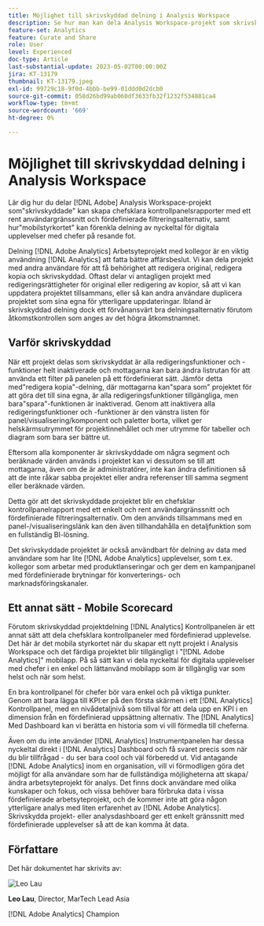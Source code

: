 ```yaml
---
title: Möjlighet till skrivskyddad delning i Analysis Workspace
description: Se hur man kan dela Analysis Workspace-projekt som skrivskyddade kan skapa chefsklara kontrollpanelsrapporter med ett rent användargränssnitt och fördefinierade filtreringsalternativ, liksom hur det mobila styrkortet kan förenkla delning av nyckeltal för digitala upplevelser med chefer på resande fot.
feature-set: Analytics
feature: Curate and Share
role: User
level: Experienced
doc-type: Article
last-substantial-update: 2023-05-02T00:00:00Z
jira: KT-13179
thumbnail: KT-13179.jpeg
exl-id: 99729c18-9f0d-4bbb-be99-01ddd0d2dcb0
source-git-commit: 058d26bd99ab060df3633fb32f1232f534881ca4
workflow-type: tm+mt
source-wordcount: '669'
ht-degree: 0%

---
```


# Möjlighet till skrivskyddad delning i Analysis Workspace

Lär dig hur du delar [!DNL Adobe] Analysis Workspace-projekt som&quot;skrivskyddade&quot; kan skapa chefsklara kontrollpanelsrapporter med ett rent användargränssnitt och fördefinierade filtreringsalternativ, samt hur&quot;mobilstyrkortet&quot; kan förenkla delning av nyckeltal för digitala upplevelser med chefer på resande fot.

Delning [!DNL Adobe Analytics] Arbetsyteprojekt med kollegor är en viktig användning [!DNL Analytics] att fatta bättre affärsbeslut. Vi kan dela projekt med andra användare för att få behörighet att redigera original, redigera kopia och skrivskyddad. Oftast delar vi antagligen projekt med redigeringsrättigheter för original eller redigering av kopior, så att vi kan uppdatera projektet tillsammans, eller så kan andra användare duplicera projektet som sina egna för ytterligare uppdateringar. Ibland är skrivskyddad delning dock ett förvånansvärt bra delningsalternativ förutom åtkomstkontrollen som anges av det högra åtkomstnamnet.

## Varför skrivskyddad

När ett projekt delas som skrivskyddat är alla redigeringsfunktioner och -funktioner helt inaktiverade och mottagarna kan bara ändra listrutan för att använda ett filter på panelen på ett fördefinierat sätt. Jämför detta med&quot;redigera kopia&quot;-delning, där mottagarna kan&quot;spara som&quot; projektet för att göra det till sina egna, är alla redigeringsfunktioner tillgängliga, men bara&quot;spara&quot;-funktionen är inaktiverad. Genom att inaktivera alla redigeringsfunktioner och -funktioner är den vänstra listen för panel/visualisering/komponent och paletter borta, vilket ger helskärmsutrymmet för projektinnehållet och mer utrymme för tabeller och diagram som bara ser bättre ut.

Eftersom alla komponenter är skrivskyddade om några segment och beräknade värden används i projektet kan vi dessutom se till att mottagarna, även om de är administratörer, inte kan ändra definitionen så att de inte råkar sabba projektet eller andra referenser till samma segment eller beräknade värden.

Detta gör att det skrivskyddade projektet blir en chefsklar kontrollpanelrapport med ett enkelt och rent användargränssnitt och fördefinierade filtreringsalternativ. Om den används tillsammans med en panel-/visualiseringslänk kan den även tillhandahålla en detaljfunktion som en fullständig BI-lösning.

Det skrivskyddade projektet är också användbart för delning av data med användare som har lite [!DNL Adobe Analytics] upplevelser, som t.ex. kollegor som arbetar med produktlanseringar och ger dem en kampanjpanel med fördefinierade brytningar för konverterings- och marknadsföringskanaler.

## Ett annat sätt - Mobile Scorecard

Förutom skrivskyddad projektdelning [!DNL Analytics] Kontrollpanelen är ett annat sätt att dela chefsklara kontrollpaneler med fördefinierad upplevelse. Det här är det mobila styrkortet när du skapar ett nytt projekt i Analysis Workspace och det färdiga projektet blir tillgängligt i &quot;[!DNL Adobe Analytics]&quot; mobilapp. På så sätt kan vi dela nyckeltal för digitala upplevelser med chefer i en enkel och lättanvänd mobilapp som är tillgänglig var som helst och när som helst.

En bra kontrollpanel för chefer bör vara enkel och på viktiga punkter. Genom att bara lägga till KPI:er på den första skärmen i ett [!DNL Analytics] Kontrollpanel, med en nivådetaljnivå som tillval för att dela upp en KPI i en dimension från en fördefinierad uppsättning alternativ. The [!DNL Analytics] Med Dashboard kan vi berätta en historia som vi vill förmedla till cheferna.

Även om du inte använder [!DNL Analytics] Instrumentpanelen har dessa nyckeltal direkt i [!DNL Analytics] Dashboard och få svaret precis som när du blir tillfrågad - du ser bara cool och väl förberedd ut.
Vid antagande [!DNL Adobe Analytics] inom en organisation, vill vi förmodligen göra det möjligt för alla användare som har de fullständiga möjligheterna att skapa/ändra arbetsyteprojekt för analys. Det finns dock användare med olika kunskaper och fokus, och vissa behöver bara förbruka data i vissa fördefinierade arbetsyteprojekt, och de kommer inte att göra någon ytterligare analys med liten erfarenhet av [!DNL Adobe Analytics]. Skrivskydda projekt- eller analysdashboard ger ett enkelt gränssnitt med fördefinierade upplevelser så att de kan komma åt data.

## Författare

Det här dokumentet har skrivits av:

![Leo Lau](assets/leo_headshot.png)

**Leo Lau**, Director, MarTech Lead Asia

[!DNL Adobe Analytics] Champion
